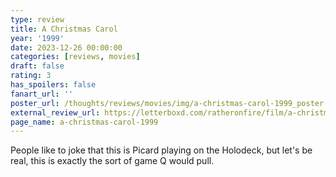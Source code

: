 ```yaml
---
type: review
title: A Christmas Carol
year: '1999'
date: 2023-12-26 00:00:00
categories: [reviews, movies]
draft: false
rating: 3
has_spoilers: false
fanart_url: ''
poster_url: /thoughts/reviews/movies/img/a-christmas-carol-1999_poster.png
external_review_url: https://letterboxd.com/ratheronfire/film/a-christmas-carol-1999/
page_name: a-christmas-carol-1999
---
```


People like to joke that this is Picard playing on the Holodeck, but let's be real, this is exactly the sort of game Q would pull.

